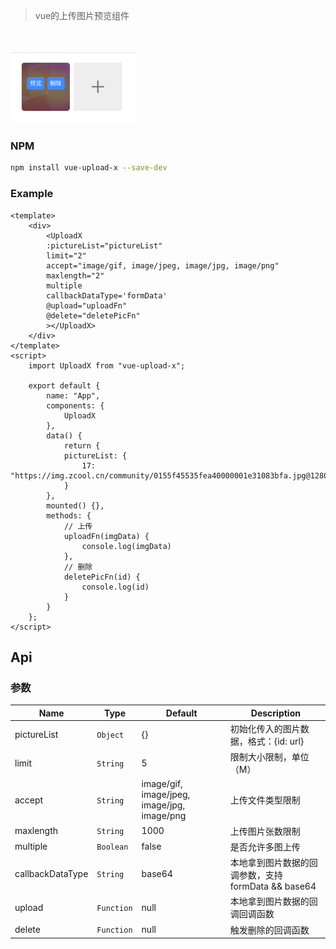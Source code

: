 > vue的上传图片预览组件

<br/><br/>
<img src="https://raw.githubusercontent.com/misterxu1567/img-static/master/upload.png" alt="上传图片预览组件预览" width="200">

### NPM

``` bash
npm install vue-upload-x --save-dev
```
### Example

```
<template>
    <div>
        <UploadX
        :pictureList="pictureList"
        limit="2"
        accept="image/gif, image/jpeg, image/jpg, image/png"
        maxlength="2"
        multiple
        callbackDataType='formData'
        @upload="uploadFn"
        @delete="deletePicFn"
        ></UploadX>
    </div>
</template>
<script>
    import UploadX from "vue-upload-x";

    export default {
        name: "App",
        components: {
            UploadX
        },
        data() {
            return {
            pictureList: {
                17: "https://img.zcool.cn/community/0155f45535fea40000001e31083bfa.jpg@1280w_1l_2o_100sh.jpg"
            }
        },
        mounted() {},
        methods: {
            // 上传
            uploadFn(imgData) {
                console.log(imgData)
            },
            // 删除
            deletePicFn(id) {
                console.log(id)
            }
        }
    };
</script>
```

## Api
### 参数
| Name                 | Type      | Default      | Description                                                        |
|----------------------|-----------|--------------|--------------------------------------------------------------------|
| pictureList          | `Object`  | {}           | 初始化传入的图片数据，格式：{id: url}         |
| limit                | `String`  | 5            | 限制大小限制，单位（M）  |
| accept               | `String`  | image/gif, image/jpeg, image/jpg, image/png   | 上传文件类型限制             |
| maxlength            | `String`  | 1000         | 上传图片张数限制             |
| multiple             | `Boolean` | false        | 是否允许多图上传             |
| callbackDataType     | `String`  | base64       | 本地拿到图片数据的回调参数，支持 formData && base64             |
| upload               | `Function`| null         | 本地拿到图片数据的回调回调函数             |
| delete               | `Function`| null         | 触发删除的回调函数             |